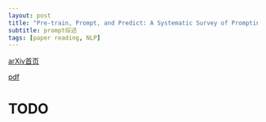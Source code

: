 ```yaml
---
layout: post
title: "Pre-train, Prompt, and Predict: A Systematic Survey of Prompting Methods in Natural Language Processing"
subtitle: prompt综述
tags: [paper reading, NLP]
---
```


[arXiv首页](https://arxiv.org/abs/2107.13586)

[pdf](https://arxiv.org/pdf/2107.13586.pdf)

# TODO